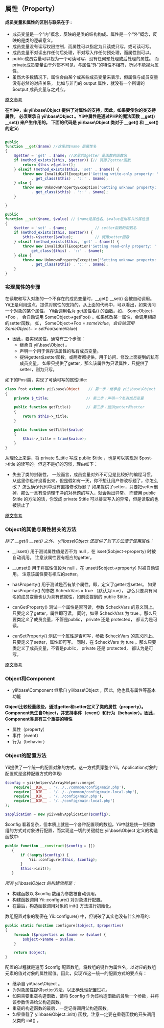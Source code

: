 ## 属性（Property）

#### 成员变量和属性的区别与联系在于 :
 * 成员变量是一个“内”概念，反映的是类的结构构成。属性是一个“外”概念，反映的是类的逻辑意义。
 * 成员变量没有读写权限控制，而属性可以指定为只读或只写，或可读可写。
 * 成员变量不对读出作任何后处理，不对写入作任何预处理，而属性则可以。
 * public成员变量可以视为一个可读可写、没有任何预处理或后处理的属性。 而private成员变量由于外部不可见，与属性“外”的特性不相符，所以不能视为属性。
 * 虽然大多数情况下，属性会由某个或某些成员变量来表示，但属性与成员变量没有必然的对应关系， 比如与非门的 output 属性，就没有一个所谓的 $output 成员变量与之对应。

[原文参考](http://www.digpage.com/property.html#id2)

**在Yii中，由 yii\base\Object 提供了对属性的支持，因此，如果要使你的类支持属性， 必须继承自 yii\base\Object 。Yii中属性是通过PHP的魔法函数 __get() __set() 来产生作用的。 下面的代码是 yii\base\Object 类对于 __get() 和 __set() 的定义:**

```PHP

public
function __get($name) //这里的$name 是属性名
{
    $getter = 'get' . $name; //这里的$getter 是函数的函数名
    if (method_exists($this, $getter)) {// 调用了getter函数
        return $this->$getter();
    } elseif (method_exists($this, 'set' . $name)) {
        throw new InvalidCallException('Getting write-only property: '
            . get_class($this) . '::' . $name);
    } else {
        throw new UnknownPropertyException('Getting unknown property: '
            . get_class($this) . '::' . $name);
    }

}

public
function __set($name, $value) // $name是属性名，$value是拟写入的属性值
{
    $setter = 'set' . $name;             // setter函数的函数名
    if (method_exists($this, $setter)) {
        $this->$setter($value);          // 调用setter函数
    } elseif (method_exists($this, 'get' . $name)) {
        throw new InvalidCallException('Setting read-only property: ' .
            get_class($this) . '::' . $name);
    } else {
        throw new UnknownPropertyException('Setting unknown property: '
            . get_class($this) . '::' . $name);
    }
}
```
### 实现属性的步骤

在读取和写入对象的一个不存在的成员变量时，__get() __set() 会被自动调用。 Yii正是利用这点，提供对属性的支持的。从上面的代码中，可以看出，如果访问一个对象的某个属性， Yii会调用名为 get属性名() 的函数。如， SomeObject->Foo ， 会自动调用 SomeObject->getFoo() 。如果修改某一属性，会调用相应的setter函数。 如， SomeObject->Foo = $someValue ，会自动调用 SomeObject->setFoo($someValue)

* 因此，要实现属性，通常有三个步骤：
  - 继承自 yii\base\Object 。
  - 声明一个用于保存该属性的私有成员变量。
  - 提供getter或setter函数，或两者都提供，用于访问、修改上面提到的私有成员变量。 如果只提供了getter，那么该属性为只读属性，只提供了setter，则为只写。

如下的Post类，实现了可读可写的属性title:
```PHP
class Post extends yii\base\Object    // 第一步：继承自 yii\base\Object
{
    private $_title;                 // 第二步：声明一个私有成员变量

    public function getTitle()       // 第三步：提供getter和setter
    {
        return $this->_title;
    }

    public function setTitle($value)
    {
        $this->_title = trim($value);
    }
}
```
从理论上来讲，将 private $_title 写成 public $title ，也是可以实现对 $post->title 的读写的。但这不是好的习惯，理由如下：

* 失去了类的封装性， 一般而言，成员变量对外不可见是比较好的编程习惯。 从这里你也许没看出来，但是假如有一天，你不想让用户修改标题了，你怎么改？ 怎么确保代码中没有直接修改标题？ 如果提供了setter，只要把setter删掉，那么一旦有没清理干净的对标题的写入，就会抛出异常。 而使用 public $title 的方法的话，你改成 private $title 可以排查写入的异常，但是读取的也被禁止了

[原文参考](http://www.digpage.com/property.html#id2)

### Object的其他与属性相关的方法

*除了 __get() __set() 之外， yii\base\Object 还提供了以下方法便于使用属性：*


* __isset() 用于测试属性值是否不为 null ，在 isset($object->property) 时被自动调用。 注意该属性要有相应的getter。

* __unset() 用于将属性值设为 null ，在 unset($object->property) 时被自动调用。 注意该属性要有相应的setter。

* hasProperty() 用于测试是否有某个属性。即，定义了getter或setter。 如果 hasProperty() 的参数 $checkVars = true （默认为true）， 那么只要具有同名的成员变量也认为具有该属性，如前面提到的 public $title 。

* canGetProperty() 测试一个属性是否可读，参数 $checkVars 的意义同上。只要定义了getter，属性即可读。 同时，如果 $checkVars 为 true 。那么只要类定义了成员变量，不管是public， private 还是 protected， 都认为是可读。

* canSetProperty() 测试一个属性是否可写，参数 $checkVars 的意义同上。只要定义了setter，属性即可写。 同时，在 $checkVars 为 ture 。那么只要类定义了成员变量，不管是public， private 还是 protected， 都认为是可写。

[原文参考](http://www.digpage.com/property.html#id2)

### Object和Component

* yii\base\Component 继承自 yii\base\Object ，因此，他也具有属性等基本功能

**Object比较轻量级些，通过getter和setter定义了类的属性（property）。 Component派生自Object，并支持事件（event）和行为（behavior）。因此，Component类具有三个重要的特性**

* 属性（property）
* 事件（event）
* 行为（behavior）


### Object的配置方法

Yii提供了一个统一的配置对象的方式。这一方式贯穿整个Yii。Application对象的配置就是这种配置方式的体现:

```PHP
$config = yii\helpers\ArrayHelper::merge(
    require(__DIR__ . '/../../common/config/main.php'),
    require(__DIR__ . '/../../common/config/main-local.php'),
    require(__DIR__ . '/../config/main.php'),
    require(__DIR__ . '/../config/main-local.php')
);

$application = new yii\web\Application($config);
```

$config 看着复杂，但本质上就是一个各种配置项的数组。Yii中就是统一使用数组的方式对对象进行配置，而实现这一切的关键就在 yii\base\Object 定义的构造函数中:

```PHP
public function __construct($config = [])
   {
       if (!empty($config)) {
           Yii::configure($this, $config);
       }
       $this->init();
   }
```
*所有 yii\base\Object 的构建流程是：*
* 构建函数以 $config 数组为参数被自动调用。
* 构建函数调用 Yii::configure() 对对象进行配置。
* 在最后，构造函数调用对象的 init() 方法进行初始化。

数组配置对象的秘密在 Yii::configure() 中，但说破了其实也没有什么神奇的:

```PHP
public static function configure($object, $properties)
{
    foreach ($properties as $name => $value) {
        $object->$name = $value;
    }

    return $object;
}
```
配置的过程就是遍历 $config 配置数组，将数组的键作为属性名，以对应的数组元素的值对对象的属性赋值。因此，实现Yii这一统一的配置方式的要点有：

* 继承自 yii\base\Object 。
* 为对象属性提供setter方法，以正确处理配置过程。
* 如果需要重载构造函数，请将 $config 作为该构造函数的最后一个参数，并将该参数传递给父构造函数。
* 重载的构造函数的最后，一定记得调用父构造函数。
* 如果重载了 yii\base\Object::init() 函数，注意一定要在重载函数的开头调用父类的 init() 。
